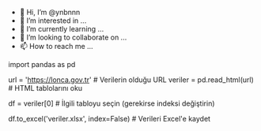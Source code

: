 - 👋 Hi, I’m @ynbnnn
- 👀 I’m interested in ...
- 🌱 I’m currently learning ...
- 💞️ I’m looking to collaborate on ...
- 📫 How to reach me ...

<!---
ynbnnn/ynbnnn is a ✨ special ✨ repository because its `README.md` (this file) appears on your GitHub profile.
You can click the Preview link to take a look at your changes.
--->
import pandas as pd

url = 'https://lonca.gov.tr'  # Verilerin olduğu URL
veriler = pd.read_html(url)  # HTML tablolarını oku

df = veriler[0]  # İlgili tabloyu seçin (gerekirse indeksi değiştirin)

df.to_excel('veriler.xlsx', index=False)  # Verileri Excel'e kaydet
